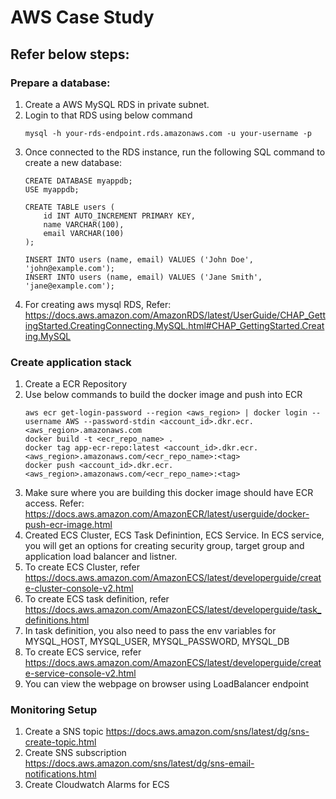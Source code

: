 # AWS Case Study

## Refer below steps:

### Prepare a database:
1. Create a AWS MySQL RDS in private subnet.
2. Login to that RDS using below command
   ```
   mysql -h your-rds-endpoint.rds.amazonaws.com -u your-username -p
   ```
3. Once connected to the RDS instance, run the following SQL command to create a new database:
   ```
   CREATE DATABASE myappdb;
   USE myappdb;

   CREATE TABLE users (
       id INT AUTO_INCREMENT PRIMARY KEY,
       name VARCHAR(100),
       email VARCHAR(100)
   );

   INSERT INTO users (name, email) VALUES ('John Doe', 'john@example.com');
   INSERT INTO users (name, email) VALUES ('Jane Smith', 'jane@example.com');
   ```
4. For creating aws mysql RDS, Refer: https://docs.aws.amazon.com/AmazonRDS/latest/UserGuide/CHAP_GettingStarted.CreatingConnecting.MySQL.html#CHAP_GettingStarted.Creating.MySQL   

### Create application stack 
1. Create a ECR Repository
2. Use below commands to build the docker image and push into ECR
   ```
   aws ecr get-login-password --region <aws_region> | docker login --username AWS --password-stdin <account_id>.dkr.ecr.<aws_region>.amazonaws.com
   docker build -t <ecr_repo_name> .
   docker tag app-ecr-repo:latest <account_id>.dkr.ecr.<aws_region>.amazonaws.com/<ecr_repo_name>:<tag>
   docker push <account_id>.dkr.ecr.<aws_region>.amazonaws.com/<ecr_repo_name>:<tag>
   ```
3. Make sure where you are building this docker image should have ECR access. Refer: https://docs.aws.amazon.com/AmazonECR/latest/userguide/docker-push-ecr-image.html
4. Created ECS Cluster, ECS Task Definintion, ECS Service. In ECS service, you will get an options for creating security group, target group and application load balancer and listner.
5. To create ECS Cluster, refer https://docs.aws.amazon.com/AmazonECS/latest/developerguide/create-cluster-console-v2.html
6. To create ECS task definition, refer https://docs.aws.amazon.com/AmazonECS/latest/developerguide/task_definitions.html
7. In task definition, you also need to pass the env variables for MYSQL_HOST, MYSQL_USER, MYSQL_PASSWORD, MYSQL_DB
8. To create ECS service, refer https://docs.aws.amazon.com/AmazonECS/latest/developerguide/create-service-console-v2.html
9. You can view the webpage on browser using LoadBalancer endpoint

### Monitoring Setup
1. Create a SNS topic https://docs.aws.amazon.com/sns/latest/dg/sns-create-topic.html
2. Create SNS subscription https://docs.aws.amazon.com/sns/latest/dg/sns-email-notifications.html
3. Create Cloudwatch Alarms for ECS  
   


   


   
